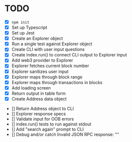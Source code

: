 # TODO

- [x] `npm init`
- [x] Set up Typescript
- [x] Set up Jest
- [x] Create an Explorer object
- [x] Run a single test against Explorer object
- [x] Create CLI with user input questions
- [x] Create index.run() to connect CLI output to Explorer input
- [x] Add web3 provider to Explorer
- [x] Explorer fetches current block number
- [x] Explorer sanitizes user input
- [x] Explorer maps through block range
- [x] Explorer maps through transactions in blocks
- [x] Add loading screen
- [x] Return output in table form
- [x] Create Address data object
- [] Return Address object to CLI
- [] Explorer response specs
- [] Validate input for OOB errors
- [] index.run() tests to run against stdout
- [] Add "search again" prompt to CLI
- [] Debug and/or catch Invalid JSON RPC response: ""

